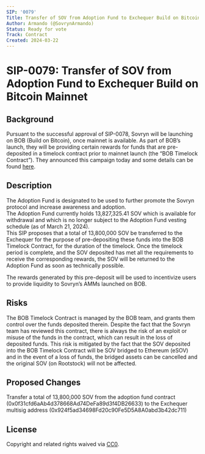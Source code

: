 ```yaml
---
SIP: '0079'
Title: Transfer of SOV from Adoption Fund to Exchequer Build on Bitcoin Mainnet 
Author: Armando (@SovrynArmando)
Status: Ready for vote
Track: Contract
Created: 2024-03-22
---
```


# **SIP-0079: Transfer of SOV from Adoption Fund to Exchequer Build on Bitcoin Mainnet**

## Background
Pursuant to the successful approval of SIP-0078, Sovryn will be launching on BOB (Build on Bitcoin), once mainnet is available. As part of BOB’s launch, they will be providing certain rewards for funds that are pre-deposited in a timelock contract prior to mainnet launch (the “BOB Timelock Contract”). They announced this campaign today and some details can be found [here](https://twitter.com/build_on_bob/status/1771175967060373631). 

## Description
The Adoption Fund is designated to be used to further promote the Sovryn protocol and increase awareness and adoption.  
The Adoption Fund currently holds 13,827,325.41 SOV which is available for withdrawal and which is no longer subject to the Adoption Fund vesting schedule (as of March 21, 2024).  
This SIP proposes that a total of 13,800,000 SOV be transferred to the Exchequer for the purpose of pre-depositing these funds into the BOB Timelock Contract, for the duration of the timelock. Once the timelock period is complete, and the SOV deposited has met all the requirements to receive the corresponding rewards, the SOV will be returned to the Adoption Fund as soon as technically possible.  

The rewards generated by this pre-deposit will be used to incentivize users to provide liquidity to Sovryn’s AMMs launched on BOB.

## Risks
The BOB Timelock Contract is managed by the BOB team, and grants them control over the funds deposited therein. Despite the fact that the Sovryn team has reviewed this contract, there is always the risk of an exploit or misuse of the funds in the contract, which can result in the loss of deposited funds. This risk is mitigated by the fact that the SOV deposited into the BOB Timelock Contract will be SOV bridged to Ethereum (eSOV) and in the event of a loss of funds, the bridged assets can be cancelled and the original SOV (on Rootstock) will not be affected. 

## Proposed Changes
Transfer a total of 13,800,000 SOV from the adoption fund contract (0x0f31cfd6aAb4d378668Ad74DeFa89d3f4DB26633) to the Exchequer multisig address (0x924f5ad34698Fd20c90Fe5D5A8A0abd3b42dc711)

## License
Copyright and related rights waived via [CC0](https://creativecommons.org/publicdomain/zero/1.0/).
